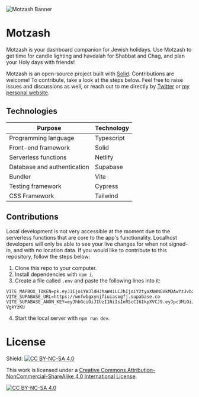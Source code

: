 ![Motzash Banner](https://motzash.app/motzash-preview.png)

# Motzash
Motzash is your dashboard companion for Jewish holidays. Use Motzash to get time for candle lighting and havdalah for Shabbat and Chag, and plan your Holy days with friends!

Motzash is an open-source project built with [Solid](https://www.solidjs.com/). Contributions are welcome! To contribute, take a look at the steps below. Feel free to raise issues and discussions as well, or reach out to me directly by [Twitter](https://twitter.com/theAbeTrain/) or [my personal website](https://www.the-abe-train.com/).

## Technologies
| Purpose                     | Technology |
|-----------------------------|------------|
| Programming language        | Typescript |
| Front-end framework         | Solid      |
| Serverless functions        | Netlify    |
| Database and authentication | Supabase   |
| Bundler                     | Vite       |
| Testing framework           | Cypress    |
| CSS Framework               | Tailwind   |

## Contributions
Local development is not very accessible at the moment due to the serverless functions that are core to the app's functionality. Localhost developers will only be able to see your live changes for when not signed-in, and with no location data. If you would like to contribute to this repository, follow the steps below:
1. Clone this repo to your computer.
2. Install dependencies with `npm i`.
3. Create a file called `.env` and paste the following lines into it:
```
VITE_MAPBOX_TOKEN=pk.eyJ1IjoiYWJldHJhaW4iLCJhIjoiY2tyaXN4NGVkMDAwYzJvbzllM2luZmFodSJ9.gS4syZW65fWJ0jwoIk8t_g
VITE_SUPABASE_URL=https://wnfwbgxynjfiuiasogfj.supabase.co
VITE_SUPABASE_ANON_KEY=eyJhbGciOiJIUzI1NiIsInR5cCI6IkpXVCJ9.eyJpc3MiOiJzdXBhYmFzZSIsInJlZiI6InduZndiZ3h5bmpmaXVpYXNvZ2ZqIiwicm9sZSI6ImFub24iLCJpYXQiOjE2NjAzMjY3ODksImV4cCI6MTk3NTkwMjc4OX0.qaIlMOfyqVdFmgW6mtS1KVlQt2Q9jHYVAah-VgkYzKU
```
4. Start the local server with `npm run dev`.


# License

Shield: [![CC BY-NC-SA 4.0][cc-by-nc-sa-shield]][cc-by-nc-sa]

This work is licensed under a
[Creative Commons Attribution-NonCommercial-ShareAlike 4.0 International License][cc-by-nc-sa].

[![CC BY-NC-SA 4.0][cc-by-nc-sa-image]][cc-by-nc-sa]

[cc-by-nc-sa]: http://creativecommons.org/licenses/by-nc-sa/4.0/
[cc-by-nc-sa-image]: https://licensebuttons.net/l/by-nc-sa/4.0/88x31.png
[cc-by-nc-sa-shield]: https://img.shields.io/badge/License-CC%20BY--NC--SA%204.0-lightgrey.svg